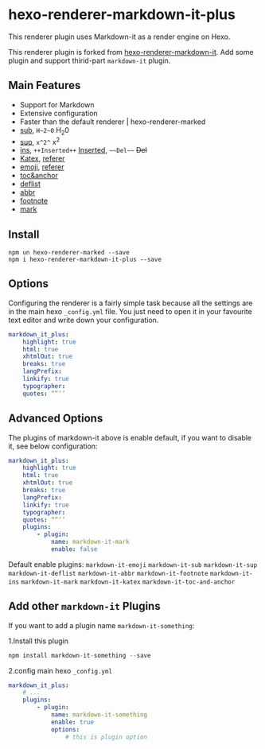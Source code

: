 # hexo-renderer-markdown-it-plus

This renderer plugin uses Markdown-it as a render engine on Hexo.

This renderer plugin is forked from [hexo-renderer-markdown-it](https://github.com/hexojs/hexo-renderer-markdown-it/blob/master/lib/renderer.js).
Add some plugin and support thirid-part `markdown-it` plugin.

## Main Features
+ Support for Markdown
+ Extensive configuration
+ Faster than the default renderer | hexo-renderer-marked
+ [sub](https://www.npmjs.com/package/markdown-it-sub), `H~2~0` H<sub>2</sub>0
+ [sup](https://www.npmjs.com/package/markdown-it-sup), `x^2^` x<sup>2</sup>
+ [ins](https://www.npmjs.com/package/markdown-it-ins), `++Inserted++` <ins>Inserted</ins>, `~~Del~~` <s>Del</s>
+ [Katex](https://www.npmjs.com/package/markdown-it-katex), [referer](https://github.com/Khan/KaTeX)
+ [emoji](https://www.npmjs.com/package/markdown-it-emoji), [referer](https://www.webpagefx.com/tools/emoji-cheat-sheet/)
+ [toc&anchor](https://www.npmjs.com/package/markdown-it-toc-and-anchor)
+ [deflist](http://pandoc.org/MANUAL.html#definition-lists)
+ [abbr](https://www.npmjs.com/package/markdown-it-abbr)
+ [footnote](https://www.npmjs.com/package/markdown-it-footnote)
+ [mark](https://www.npmjs.com/package/markdown-it-mark)

## Install
```shell
npm un hexo-renderer-marked --save
npm i hexo-renderer-markdown-it-plus --save
```

## Options
Configuring the renderer is a fairly simple task because all the settings are in the main hexo `_config.yml` file. You just need to open it in your favourite text editor and write down your configuration.

```yml
markdown_it_plus:
    highlight: true
    html: true
    xhtmlOut: true
    breaks: true
    langPrefix:
    linkify: true
    typographer:
    quotes: “”‘’
```

## Advanced Options
The plugins of markdown-it above is enable default, if you want to disable it, see below configuration:
```yml
markdown_it_plus:
    highlight: true
    html: true
    xhtmlOut: true
    breaks: true
    langPrefix:
    linkify: true
    typographer:
    quotes: “”‘’
    plugins:
        - plugin:
            name: markdown-it-mark
            enable: false
```
Default enable plugins:
`markdown-it-emoji`
`markdown-it-sub`
`markdown-it-sup`
`markdown-it-deflist`
`markdown-it-abbr`
`markdown-it-footnote`
`markdown-it-ins`
`markdown-it-mark`
`markdown-it-katex`
`markdown-it-toc-and-anchor`

## Add other `markdown-it` Plugins
If you want to add a plugin name `markdown-it-something`:  

1.Install this plugin
```javascript
npm install markdown-it-something --save
```

2.config main hexo `_config.yml`
```yml
markdown_it_plus:
    # ...
    plugins:
        - plugin:
            name: markdown-it-something
            enable: true
            options:
                # this is plugin option
```
